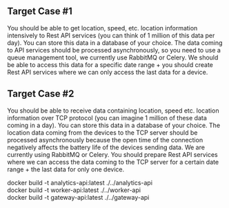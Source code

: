 ## Target Case #1
You should be able to get location, speed, etc. location information intensively to Rest API
services (you can think of 1 million of this data per day). You can store this data in a
database of your choice. The data coming to API services should be processed
asynchronously, so you need to use a queue management tool, we currently use RabbitMQ
or Celery. We should be able to access this data for a specific date range + you should create
Rest API services where we can only access the last data for a device.

## Target Case #2
You should be able to receive data containing location, speed etc. location information over
TCP protocol (you can imagine 1 million of these data coming in a day). You can store this
data in a database of your choice. The location data coming from the devices to the TCP
server should be processed asynchronously because the open time of the connection
negatively affects the battery life of the devices sending data. We are currently using
RabbitMQ or Celery. You should prepare Rest API services where we can access the data
coming to the TCP server for a certain date range + the last data for only one device.


docker build -t analytics-api:latest ./../analytics-api     
docker build -t worker-api:latest ./../worker-api     
docker build -t gateway-api:latest ./../gateway-api 